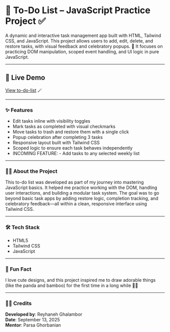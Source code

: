 # 🐼 To-Do List – JavaScript Practice Project ✅
A dynamic and interactive task management app built with HTML, Tailwind CSS, and JavaScript. This project allows users to add, edit, delete, and restore tasks, with visual feedback and celebratory popups. 🐼 It focuses on practicing DOM manipulation, scoped event handling, and UI logic in pure JavaScript.

---

## 🔗 Live Demo

[View to-do-list](https://sage-moxie-59bd35.netlify.app/) 🪄

---

### ✨ Features    
- Edit tasks inline with visibility toggles  
- Mark tasks as completed with visual checkmarks  
- Move tasks to trash and restore them with a single click  
- Popup celebration after completing 3 tasks  
- Responsive layout built with Tailwind CSS  
- Scoped logic to ensure each task behaves independently
- INCOMING FEATURE: - Add tasks to any selected weekly list 

---

### 👩‍💻 About the Project  
This to-do list was developed as part of my journey into mastering JavaScript basics. It helped me practice working with the DOM, handling user interactions, and building a modular task system. The goal was to go beyond basic task apps by adding restore logic, completion tracking, and celebratory feedback—all within a clean, responsive interface using Tailwind CSS.

---

### 🛠️ Tech Stack  
- HTML5  
- Tailwind CSS  
- JavaScript  

---

### 👾 Fun Fact  
I love cute designs, and this project inspired me to draw adorable things (like the panda and bamboo) for the first time in a long while 🥹🐼

---

### 🧑‍🎨 Credits  
**Developed by**: Reyhaneh Ghalambor  
**Date**: September 13, 2025  
**Mentor**: Parsa Ghorbanian
